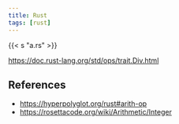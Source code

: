 ```yaml
---
title: Rust
tags: [rust]
---
```


{{< s "a.rs" >}}

<https://doc.rust-lang.org/std/ops/trait.Div.html>

## References

- <https://hyperpolyglot.org/rust#arith-op>
- <https://rosettacode.org/wiki/Arithmetic/Integer>
